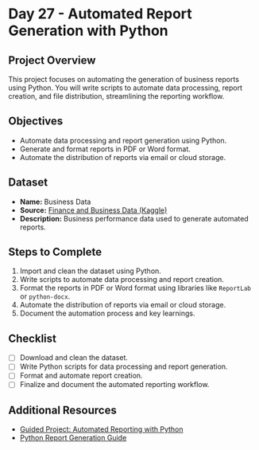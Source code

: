 # Day 27 - Automated Report Generation with Python

## Project Overview
This project focuses on automating the generation of business reports using Python. You will write scripts to automate data processing, report creation, and file distribution, streamlining the reporting workflow.

## Objectives
- Automate data processing and report generation using Python.
- Generate and format reports in PDF or Word format.
- Automate the distribution of reports via email or cloud storage.

## Dataset
- **Name:** Business Data
- **Source:** [Finance and Business Data (Kaggle)](https://www.kaggle.com/datasets/codercat/finance-and-business-data)
- **Description:** Business performance data used to generate automated reports.

## Steps to Complete
1. Import and clean the dataset using Python.
2. Write scripts to automate data processing and report creation.
3. Format the reports in PDF or Word format using libraries like `ReportLab` or `python-docx`.
4. Automate the distribution of reports via email or cloud storage.
5. Document the automation process and key learnings.

## Checklist
- [ ] Download and clean the dataset.
- [ ] Write Python scripts for data processing and report generation.
- [ ] Format and automate report creation.
- [ ] Finalize and document the automated reporting workflow.

## Additional Resources
- [Guided Project: Automated Reporting with Python](https://www.coursera.org/learn/automated-reporting-python)
- [Python Report Generation Guide](https://realpython.com/python-pdf-report/)
